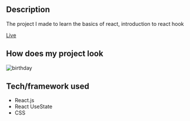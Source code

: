 
## Description
The project I made to learn the basics of react, introduction to react hook


[Live](https://birthdaycard-react.vercel.app/)

## How does my project look
![birthday](https://birthdaycard-react.vercel.app/)




## Tech/framework used

* React.js
* React UseState
* CSS
